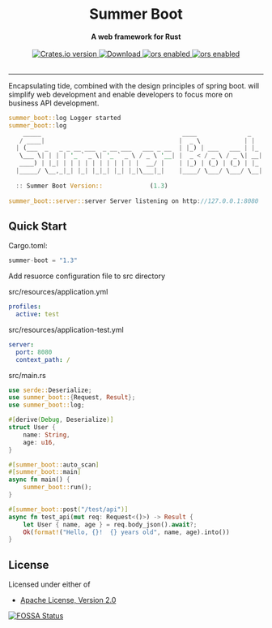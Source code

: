 <h1 align="center">Summer Boot</h1>
<div align="center">
 <strong>
  A web framework for Rust
 </strong>
</div>

<br />

<div align="center">
  <!-- Crates version -->
  <a href="https://crates.io/crates/summer-boot">
    <img src="https://img.shields.io/crates/v/summer-boot.svg?style=flat-square"
    alt="Crates.io version" />
  </a>
  <!-- Downloads -->
  <a href="https://crates.io/crates/summer-boot">
    <img src="https://img.shields.io/crates/d/summer-boot.svg?style=flat-square"
      alt="Download" />
  </a>
  <!-- bors -->
  <a href="https://app.bors.tech/repositories/45710">
    <img src="https://bors.tech/images/badge_small.svg"
      alt="ors enabled" />
  </a>
  <!-- fossa status -->
  <a href="https://app.fossa.com/projects/git%2Bgithub.com%2Fsummer-os%2Fsummer-boot?ref=badge_shield">
    <img src="https://app.fossa.com/api/projects/git%2Bgithub.com%2Fsummer-os%2Fsummer-boot.svg?type=shield"
      alt="ors enabled" />
  </a>
</div>

<br />

------
Encapsulating tide, combined with the design principles of spring boot.
will simplify web development and enable developers to focus more on business API development.

```rust
summer_boot::log Logger started
summer_boot::log 
    _____                                       ____              _   
   / ____|                                     |  _ \            | |  
  | (___  _   _ _ __ ___  _ __ ___   ___ _ __  | |_) | ___   ___ | |_ 
   \___ \| | | | '_ ` _ \| '_ ` _ \ / _ \ '__| |  _ < / _ \ / _ \| __|
   ____) | |_| | | | | | | | | | | |  __/ |    | |_) | (_) | (_) | |_ 
  |_____/ \__,_|_| |_| |_|_| |_| |_|\___|_|    |____/ \___/ \___/ \__|
                                                                      
  :: Summer Boot Version::             (1.3)                                                                    
 
summer_boot::server::server Server listening on http://127.0.0.1:8080
```

## Quick Start

Cargo.toml:
```rust
summer-boot = "1.3"
```

Add resuorce configuration file to src directory

src/resources/application.yml
```yml
profiles:
  active: test
```
src/resources/application-test.yml
```yml
server:
  port: 8080
  context_path: /
```

src/main.rs
```rust
use serde::Deserialize;
use summer_boot::{Request, Result};
use summer_boot::log;

#[derive(Debug, Deserialize)]
struct User {
    name: String,
    age: u16,
}

#[summer_boot::auto_scan]
#[summer_boot::main]
async fn main() {
    summer_boot::run();
}

#[summer_boot::post("/test/api")]
async fn test_api(mut req: Request<()>) -> Result {
    let User { name, age } = req.body_json().await?;
    Ok(format!("Hello, {}!  {} years old", name, age).into())
}
```

## License

Licensed under either of

- [Apache License, Version 2.0](http://www.apache.org/licenses/LICENSE-2.0)

[![FOSSA Status](https://app.fossa.com/api/projects/git%2Bgithub.com%2Fsummer-os%2Fsummer-boot.svg?type=large)](https://app.fossa.com/projects/git%2Bgithub.com%2Fsummer-os%2Fsummer-boot?ref=badge_large)
